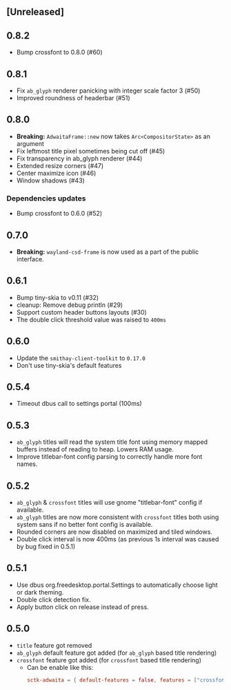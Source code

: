 ## [Unreleased]

## 0.8.2
- Bump crossfont to 0.8.0 (#60)

## 0.8.1
- Fix `ab_glyph` renderer panicking with integer scale factor 3 (#50)
- Improved roundness of headerbar (#51)

## 0.8.0
- **Breaking:** `AdwaitaFrame::new` now takes `Arc<CompositorState>` as an argument
- Fix leftmost title pixel sometimes being cut off (#45)
- Fix transparency in ab_glyph renderer (#44)
- Extended resize corners (#47)
- Center maximize icon (#46)
- Window shadows (#43)

### Dependencies updates
- Bump crossfont to 0.6.0 (#52)

## 0.7.0
- **Breaking:** `wayland-csd-frame` is now used as a part of the public interface.

## 0.6.1
- Bump tiny-skia to v0.11 (#32) 
- cleanup: Remove debug println (#29) 
- Support custom header buttons layouts (#30)
- The double click threshold value was raised to `400ms`

## 0.6.0
- Update the `smithay-client-toolkit` to `0.17.0`
- Don't use tiny-skia's default features

## 0.5.4
- Timeout dbus call to settings portal (100ms)

## 0.5.3
- `ab_glyph` titles will read the system title font using memory mapped buffers instead of reading to heap.
  Lowers RAM usage.
- Improve titlebar-font config parsing to correctly handle more font names.

## 0.5.2
- `ab_glyph` & `crossfont` titles will use gnome "titlebar-font" config if available.
- `ab_glyph` titles are now more consistent with `crossfont` titles both using system sans
  if no better font config is available.
- Rounded corners are now disabled on maximized and tiled windows.
- Double click interval is now 400ms (as previous 1s interval was caused by bug fixed in 0.5.1)

## 0.5.1
- Use dbus org.freedesktop.portal.Settings to automatically choose light or dark theming.
- Double click detection fix.
- Apply button click on release instead of press.

## 0.5.0
- `title` feature got removed
- `ab_glyph` default feature got added (for `ab_glyph` based title rendering)
- `crossfont` feature got added (for `crossfont` based title rendering)
    - Can be enable like this: 
        ```toml
        sctk-adwaita = { default-features = false, features = ["crossfont"] }
        ```
